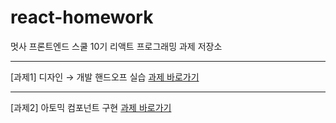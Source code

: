 # react-homework

멋사 프론트엔드 스쿨 10기 리액트 프로그래밍 과제 저장소

---

[과제1] 디자인 → 개발 핸드오프 실습 [과제 바로가기]

[과제 바로가기]: https://github.com/hammadam/likelion-10th/tree/lecture/02-design-handoff

---

[과제2] 아토믹 컴포넌트 구현 [과제 바로가기]

[과제 바로가기]: https://github.com/hammadam/react-homework/tree/main/02-atomic-components
